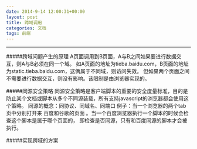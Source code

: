 ```yaml
---
date: 2014-9-14 12:00:31+00:00
layout: post
title: 跨域调用
categories: 文档
tags: 前端
---
```


----------

#####跨域问题产生的原理
   A页面调用到B页面，A与B之间如果要进行数据交互，则A与B必须在同一个域。
   如A页面的地址为tieba.baidu.com，B页面的地址为static.tieba.baidu.com，这俩属于不同域，则访问失效。
   但如果两个页面之间不需要进行数据交互，则没有影响。该限制是由浏览器实现的。

#####同源安全策略
    同源安全策略是客户端脚本的重要的安全度量标准，目的是防止某个文档或脚本从多个不同源装载，所有支持javascript的浏览器都会使用这个策略。
	同源的概念：同协议、同域名、同端口
	例子：当一个浏览器的两个tab页中分别打开来 百度和谷歌的页面 。当一个百度浏览器执行一个脚本的时候会检查这个脚本是属于哪个页面的， 即检查是否同源，只有和百度同源的脚本才会被执行。


#####实现跨域的方案




